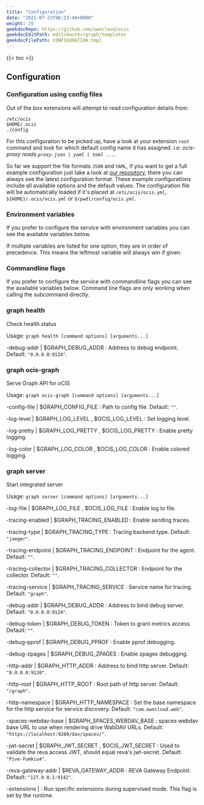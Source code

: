 ```yaml
---
title: "Configuration"
date: "2021-07-23T06:23:48+0000"
weight: 20
geekdocRepo: https://github.com/owncloud/ocis
geekdocEditPath: edit/master/graph/templates
geekdocFilePath: CONFIGURATION.tmpl
---
```


{{< toc >}}

## Configuration

### Configuration using config files

Out of the box extensions will attempt to read configuration details from:

```console
/etc/ocis
$HOME/.ocis
./config
```

For this configuration to be picked up, have a look at your extension `root` command and look for which default config name it has assigned. *i.e: ocis-proxy reads `proxy.json | yaml | toml ...`*.

So far we support the file formats `JSON` and `YAML`, if you want to get a full example configuration just take a look at [our repository](https://github.com/owncloud/ocis/tree/master/graph/config), there you can always see the latest configuration format. These example configurations include all available options and the default values. The configuration file will be automatically loaded if it's placed at `/etc/ocis/ocis.yml`, `${HOME}/.ocis/ocis.yml` or `$(pwd)/config/ocis.yml`.

### Environment variables

If you prefer to configure the service with environment variables you can see the available variables below.

If multiple variables are listed for one option, they are in order of precedence. This means the leftmost variable will always win if given.

### Commandline flags

If you prefer to configure the service with commandline flags you can see the available variables below. Command line flags are only working when calling the subcommand directly.

### graph health

Check health status

Usage: `graph health [command options] [arguments...]`






-debug-addr |  $GRAPH_DEBUG_ADDR
: Address to debug endpoint. Default: `"0.0.0.0:9124"`.


















### graph ocis-graph

Serve Graph API for oCIS

Usage: `graph ocis-graph [command options] [arguments...]`


-config-file |  $GRAPH_CONFIG_FILE
: Path to config file. Default: `""`.


-log-level |  $GRAPH_LOG_LEVEL , $OCIS_LOG_LEVEL
: Set logging level.


-log-pretty |  $GRAPH_LOG_PRETTY , $OCIS_LOG_PRETTY
: Enable pretty logging.


-log-color |  $GRAPH_LOG_COLOR , $OCIS_LOG_COLOR
: Enable colored logging.



















### graph server

Start integrated server

Usage: `graph server [command options] [arguments...]`







-log-file |  $GRAPH_LOG_FILE , $OCIS_LOG_FILE
: Enable log to file.


-tracing-enabled |  $GRAPH_TRACING_ENABLED
: Enable sending traces.


-tracing-type |  $GRAPH_TRACING_TYPE
: Tracing backend type. Default: `"jaeger"`.


-tracing-endpoint |  $GRAPH_TRACING_ENDPOINT
: Endpoint for the agent. Default: `""`.


-tracing-collector |  $GRAPH_TRACING_COLLECTOR
: Endpoint for the collector. Default: `""`.


-tracing-service |  $GRAPH_TRACING_SERVICE
: Service name for tracing. Default: `"graph"`.


-debug-addr |  $GRAPH_DEBUG_ADDR
: Address to bind debug server. Default: `"0.0.0.0:9124"`.


-debug-token |  $GRAPH_DEBUG_TOKEN
: Token to grant metrics access. Default: `""`.


-debug-pprof |  $GRAPH_DEBUG_PPROF
: Enable pprof debugging.


-debug-zpages |  $GRAPH_DEBUG_ZPAGES
: Enable zpages debugging.


-http-addr |  $GRAPH_HTTP_ADDR
: Address to bind http server. Default: `"0.0.0.0:9120"`.


-http-root |  $GRAPH_HTTP_ROOT
: Root path of http server. Default: `"/graph"`.


-http-namespace |  $GRAPH_HTTP_NAMESPACE
: Set the base namespace for the http service for service discovery. Default: `"com.owncloud.web"`.


-spaces-webdav-base |  $GRAPH_SPACES_WEBDAV_BASE
: spaces webdav base URL to use when rendering drive WabDAV URLs. Default: `"https://localhost:9200/dav/spaces/"`.


-jwt-secret |  $GRAPH_JWT_SECRET , $OCIS_JWT_SECRET
: Used to validate the reva access JWT, should equal reva's jwt-secret. Default: `"Pive-Fumkiu4"`.


-reva-gateway-addr |  $REVA_GATEWAY_ADDR
: REVA Gateway Endpoint. Default: `"127.0.0.1:9142"`.


-extensions | 
: Run specific extensions during supervised mode. This flag is set by the runtime.

